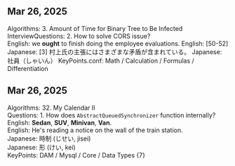 ## Mar 26, 2025
Algorithms: 3. Amount of Time for Binary Tree to Be Infected
InterviewQuestions: 2. How to solve CORS issue?  
English: we **ought** to finish doing the employee evaluations.
English: [50-52]
Japanese: [3] 村上氏の主張にはさまざまな矛盾が含まれている。
Japanese: 社員（しゃいん）
KeyPoints.conf: Math / Calculation / Formulas / Differentiation
## Mar 26, 2025
Algorithms: 32. My Calendar II  
Questions: 1. How does `AbstractQueuedSynchronizer` function internally?    <!-- {4} -->  
English: **Sedan**, **SUV**, **Minivan**, **Van**.  
English: He's reading a notice on the wall of the train station.  
Japanese: 時制 (じせい, jisei)  
Japanese: 形 (けい, kei)  
KeyPoints: DAM / Mysql / Core / Data Types {7}


